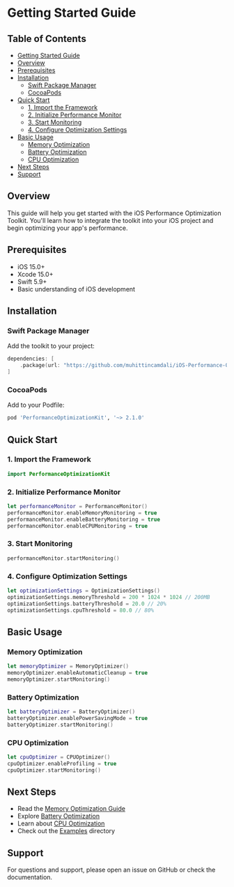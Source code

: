 # Getting Started Guide

<!-- TOC START -->
## Table of Contents
- [Getting Started Guide](#getting-started-guide)
- [Overview](#overview)
- [Prerequisites](#prerequisites)
- [Installation](#installation)
  - [Swift Package Manager](#swift-package-manager)
  - [CocoaPods](#cocoapods)
- [Quick Start](#quick-start)
  - [1. Import the Framework](#1-import-the-framework)
  - [2. Initialize Performance Monitor](#2-initialize-performance-monitor)
  - [3. Start Monitoring](#3-start-monitoring)
  - [4. Configure Optimization Settings](#4-configure-optimization-settings)
- [Basic Usage](#basic-usage)
  - [Memory Optimization](#memory-optimization)
  - [Battery Optimization](#battery-optimization)
  - [CPU Optimization](#cpu-optimization)
- [Next Steps](#next-steps)
- [Support](#support)
<!-- TOC END -->


## Overview

This guide will help you get started with the iOS Performance Optimization Toolkit. You'll learn how to integrate the toolkit into your iOS project and begin optimizing your app's performance.

## Prerequisites

- iOS 15.0+
- Xcode 15.0+
- Swift 5.9+
- Basic understanding of iOS development

## Installation

### Swift Package Manager

Add the toolkit to your project:

```swift
dependencies: [
    .package(url: "https://github.com/muhittincamdali/iOS-Performance-Optimization-Toolkit.git", from: "2.1.0")
]
```

### CocoaPods

Add to your Podfile:

```ruby
pod 'PerformanceOptimizationKit', '~> 2.1.0'
```

## Quick Start

### 1. Import the Framework

```swift
import PerformanceOptimizationKit
```

### 2. Initialize Performance Monitor

```swift
let performanceMonitor = PerformanceMonitor()
performanceMonitor.enableMemoryMonitoring = true
performanceMonitor.enableBatteryMonitoring = true
performanceMonitor.enableCPUMonitoring = true
```

### 3. Start Monitoring

```swift
performanceMonitor.startMonitoring()
```

### 4. Configure Optimization Settings

```swift
let optimizationSettings = OptimizationSettings()
optimizationSettings.memoryThreshold = 200 * 1024 * 1024 // 200MB
optimizationSettings.batteryThreshold = 20.0 // 20%
optimizationSettings.cpuThreshold = 80.0 // 80%
```

## Basic Usage

### Memory Optimization

```swift
let memoryOptimizer = MemoryOptimizer()
memoryOptimizer.enableAutomaticCleanup = true
memoryOptimizer.startMonitoring()
```

### Battery Optimization

```swift
let batteryOptimizer = BatteryOptimizer()
batteryOptimizer.enablePowerSavingMode = true
batteryOptimizer.startMonitoring()
```

### CPU Optimization

```swift
let cpuOptimizer = CPUOptimizer()
cpuOptimizer.enableProfiling = true
cpuOptimizer.startMonitoring()
```

## Next Steps

- Read the [Memory Optimization Guide](MemoryOptimizationGuide.md)
- Explore [Battery Optimization](BatteryOptimizationGuide.md)
- Learn about [CPU Optimization](CPUOptimizationGuide.md)
- Check out the [Examples](../Examples/) directory

## Support

For questions and support, please open an issue on GitHub or check the documentation. 